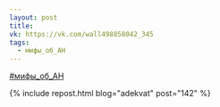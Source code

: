 ```yaml
---
layout: post
title: 
vk: https://vk.com/wall498858042_345
tags:
  - мифы_об_АН
---
```

[#мифы_об_АН](poisk.html#мифы_об_АН)

{% include repost.html blog="adekvat" post="142" %}